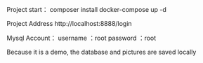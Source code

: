 Project start： 
composer install
docker-compose up -d

Project Address
http://localhost:8888/login

Mysql Account： 
username ：root password ：root


Because it is a demo, the database and pictures are saved locally